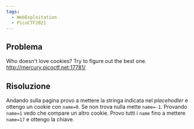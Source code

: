 ```yaml
---
tags:
  - WebExploitation
  - PicoCTF2021
---
```



## Problema

Who doesn't love cookies? Try to figure out the best one. http://mercury.picoctf.net:17781/

## Risoluzione

Andando sulla pagina provo a mettere la stringa indicata nel *placehodler* e ottengo un cookie con `name=0`. Se non trova nulla mette `name=-1`. Provando `name=1` vedo che compare un altro cookie. Provo tutti i `name` fino a mettere `name=17` e ottengo la chiave.